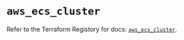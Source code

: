 # `aws_ecs_cluster`

Refer to the Terraform Registory for docs: [`aws_ecs_cluster`](https://registry.terraform.io/providers/hashicorp/aws/4.64.0/docs/resources/ecs_cluster).
